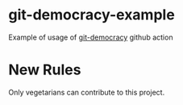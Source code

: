 # git-democracy-example
Example of usage of [git-democracy](https://github.com/myyk/git-democracy) github action

# New Rules
Only vegetarians can contribute to this project.
